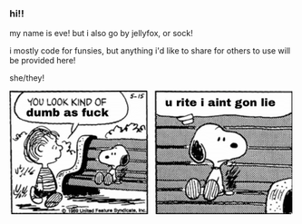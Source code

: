 ### hi!! 

my name is eve! but i also go by jellyfox, or sock!

i mostly code for funsies, but anything i'd like to share for others to use will be provided here!

she/they!


![Ah](https://raw.githubusercontent.com/jellyfoxx/jellyfoxx/main/unknown.png)
